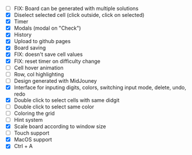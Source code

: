 - [ ] FIX: Board can be generated with multiple solutions
- [x] Diselect selected cell (click outside, click on selected)
- [x] Timer
- [x] Modals (modal on "Check")
- [x] History
- [x] Upload to github pages
- [x] Board saving
- [x] FIX: doesn't save cell values
- [x] FIX: reset timer on difficulty change
- [ ] Cell hover animation
- [ ] Row, col highlighting
- [ ] Design generated with MidJouney
- [x] Interface for inputing digits, colors, switching input mode, delete, undo, redo
- [x] Double click to select cells with same didgit
- [ ] Double click to select same color
- [ ] Coloring the grid
- [ ] Hint system
- [x] Scale board according to window size
- [ ] Touch support
- [x] MacOS support
- [x] Ctrl + A
